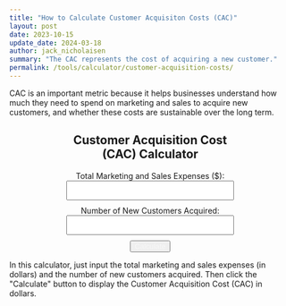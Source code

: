 ```yaml
---
title: "How to Calculate Customer Acquisiton Costs (CAC)"
layout: post
date: 2023-10-15
update_date: 2024-03-18
author: jack_nicholaisen
summary: "The CAC represents the cost of acquiring a new customer." 
permalink: /tools/calculator/customer-acquisition-costs/
---
```



CAC is an important metric because it helps businesses understand how much they need to spend on marketing and sales to acquire new customers, and whether these costs are sustainable over the long term.


<div class="calculator" style="text-align:center">
        <h2>Customer Acquisition Cost (CAC) Calculator</h2>
        <div class="input-group">
            <label for="expenses">Total Marketing and Sales Expenses ($):</label>
            <input type="number" id="expenses" step="0.01" required>
        </div>
        <div class="input-group">
            <label for="customers">Number of New Customers Acquired:</label>
            <input type="number" id="customers" step="1" required>
        </div>
        <button onclick="calculateCAC()">Calculate</button>
        <div class="result" id="result"></div>
    </div>
 <script>
        function calculateCAC() {
            var expenses = document.getElementById("expenses").value;
            var customers = document.getElementById("customers").value;
            var cac = expenses / customers;
            document.getElementById("result").textContent = "Customer Acquisition Cost (CAC): $" + cac.toFixed(2); 
        }    
</script>

<style>
        body {
            margin: 50px;
        }

        .calculator {
            width: 300px;
            margin: 0 auto;
        }

        .input-group {
            margin-bottom: 10px;
        }

        input[type="number"] {
            width: 100%;
            padding: 8px;
            box-sizing: border-box;
        }

        button {
            color: #F7F7F7;
            padding: #0063A0;
        }
        .result {
            font-weight: bold;
        }
</style>


In this calculator, just input the total marketing and sales expenses (in dollars) and the number of new customers acquired. Then click the "Calculate" button to display the Customer Acquisition Cost (CAC) in dollars.
